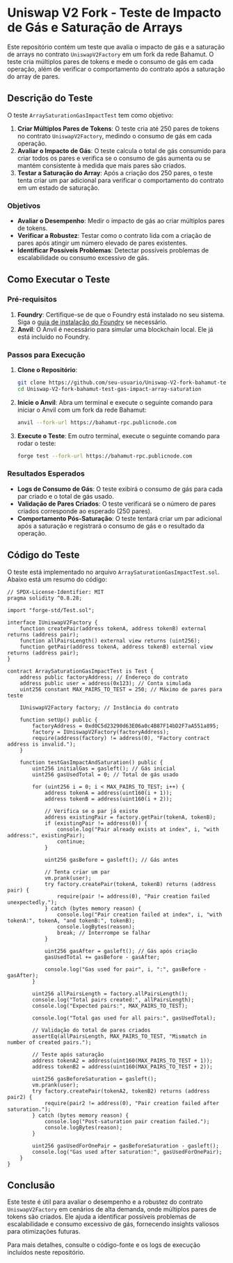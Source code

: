 # Uniswap V2 Fork - Teste de Impacto de Gás e Saturação de Arrays

Este repositório contém um teste que avalia o impacto de gás e a saturação de arrays no contrato `UniswapV2Factory` em um fork da rede Bahamut. O teste cria múltiplos pares de tokens e mede o consumo de gás em cada operação, além de verificar o comportamento do contrato após a saturação do array de pares.

## Descrição do Teste

O teste `ArraySaturationGasImpactTest` tem como objetivo:

1. **Criar Múltiplos Pares de Tokens**: O teste cria até 250 pares de tokens no contrato `UniswapV2Factory`, medindo o consumo de gás em cada operação.
2. **Avaliar o Impacto de Gás**: O teste calcula o total de gás consumido para criar todos os pares e verifica se o consumo de gás aumenta ou se mantém consistente à medida que mais pares são criados.
3. **Testar a Saturação do Array**: Após a criação dos 250 pares, o teste tenta criar um par adicional para verificar o comportamento do contrato em um estado de saturação.

### Objetivos

- **Avaliar o Desempenho**: Medir o impacto de gás ao criar múltiplos pares de tokens.
- **Verificar a Robustez**: Testar como o contrato lida com a criação de pares após atingir um número elevado de pares existentes.
- **Identificar Possíveis Problemas**: Detectar possíveis problemas de escalabilidade ou consumo excessivo de gás.

## Como Executar o Teste

### Pré-requisitos

1. **Foundry**: Certifique-se de que o Foundry está instalado no seu sistema. Siga o [guia de instalação do Foundry](https://book.getfoundry.sh/getting-started/installation.html) se necessário.
2. **Anvil**: O Anvil é necessário para simular uma blockchain local. Ele já está incluído no Foundry.

### Passos para Execução

1. **Clone o Repositório**:
   ```bash
   git clone https://github.com/seu-usuario/Uniswap-V2-fork-bahamut-test-gas-impact-array-saturation.git
   cd Uniswap-V2-fork-bahamut-test-gas-impact-array-saturation
   ```

2. **Inicie o Anvil**:
   Abra um terminal e execute o seguinte comando para iniciar o Anvil com um fork da rede Bahamut:
   ```bash
   anvil --fork-url https://bahamut-rpc.publicnode.com
   ```

3. **Execute o Teste**:
   Em outro terminal, execute o seguinte comando para rodar o teste:
   ```bash
   forge test --fork-url https://bahamut-rpc.publicnode.com
   ```

### Resultados Esperados

- **Logs de Consumo de Gás**: O teste exibirá o consumo de gás para cada par criado e o total de gás usado.
- **Validação de Pares Criados**: O teste verificará se o número de pares criados corresponde ao esperado (250 pares).
- **Comportamento Pós-Saturação**: O teste tentará criar um par adicional após a saturação e registrará o consumo de gás e o resultado da operação.

## Código do Teste

O teste está implementado no arquivo `ArraySaturationGasImpactTest.sol`. Abaixo está um resumo do código:

```solidity
// SPDX-License-Identifier: MIT
pragma solidity ^0.8.28;

import "forge-std/Test.sol";

interface IUniswapV2Factory {
    function createPair(address tokenA, address tokenB) external returns (address pair);
    function allPairsLength() external view returns (uint256);
    function getPair(address tokenA, address tokenB) external view returns (address pair);
}

contract ArraySaturationGasImpactTest is Test {
    address public factoryAddress; // Endereço do contrato
    address public user = address(0x123); // Conta simulada
    uint256 constant MAX_PAIRS_TO_TEST = 250; // Máximo de pares para teste

    IUniswapV2Factory factory; // Instância do contrato

    function setUp() public {
        factoryAddress = 0xd0C5d23290d63E06a0c4B87F14bD2F7aA551a895;
        factory = IUniswapV2Factory(factoryAddress);
        require(address(factory) != address(0), "Factory contract address is invalid.");
    }

    function testGasImpactAndSaturation() public {
        uint256 initialGas = gasleft(); // Gás inicial
        uint256 gasUsedTotal = 0; // Total de gás usado

        for (uint256 i = 0; i < MAX_PAIRS_TO_TEST; i++) {
            address tokenA = address(uint160(i + 1));
            address tokenB = address(uint160(i + 2));

            // Verifica se o par já existe
            address existingPair = factory.getPair(tokenA, tokenB);
            if (existingPair != address(0)) {
                console.log("Pair already exists at index", i, "with address:", existingPair);
                continue;
            }

            uint256 gasBefore = gasleft(); // Gás antes

            // Tenta criar um par
            vm.prank(user);
            try factory.createPair(tokenA, tokenB) returns (address pair) {
                require(pair != address(0), "Pair creation failed unexpectedly.");
            } catch (bytes memory reason) {
                console.log("Pair creation failed at index", i, "with tokenA:", tokenA, "and tokenB:", tokenB);
                console.logBytes(reason);
                break; // Interrompe se falhar
            }

            uint256 gasAfter = gasleft(); // Gás após criação
            gasUsedTotal += gasBefore - gasAfter;

            console.log("Gas used for pair", i, ":", gasBefore - gasAfter);
        }

        uint256 allPairsLength = factory.allPairsLength();
        console.log("Total pairs created:", allPairsLength);
        console.log("Expected pairs:", MAX_PAIRS_TO_TEST);

        console.log("Total gas used for all pairs:", gasUsedTotal);

        // Validação do total de pares criados
        assertEq(allPairsLength, MAX_PAIRS_TO_TEST, "Mismatch in number of created pairs.");

        // Teste após saturação
        address tokenA2 = address(uint160(MAX_PAIRS_TO_TEST + 1));
        address tokenB2 = address(uint160(MAX_PAIRS_TO_TEST + 2));

        uint256 gasBeforeSaturation = gasleft();
        vm.prank(user);
        try factory.createPair(tokenA2, tokenB2) returns (address pair2) {
            require(pair2 != address(0), "Pair creation failed after saturation.");
        } catch (bytes memory reason) {
            console.log("Post-saturation pair creation failed.");
            console.logBytes(reason);
        }

        uint256 gasUsedForOnePair = gasBeforeSaturation - gasleft();
        console.log("Gas used after saturation:", gasUsedForOnePair);
    }
}
```

## Conclusão

Este teste é útil para avaliar o desempenho e a robustez do contrato `UniswapV2Factory` em cenários de alta demanda, onde múltiplos pares de tokens são criados. Ele ajuda a identificar possíveis problemas de escalabilidade e consumo excessivo de gás, fornecendo insights valiosos para otimizações futuras.

Para mais detalhes, consulte o código-fonte e os logs de execução incluídos neste repositório.

